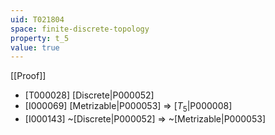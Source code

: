 ```yaml
---
uid: T021804
space: finite-discrete-topology
property: t_5
value: true
---
```

[[Proof]]

* [T000028] [Discrete|P000052]
* [I000069] [Metrizable|P000053] => [$T_5$|P000008]
* [I000143] ~[Discrete|P000052] => ~[Metrizable|P000053]

